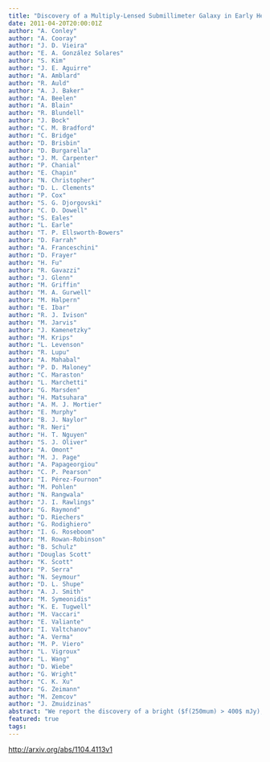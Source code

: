 ```yaml
---
title: "Discovery of a Multiply-Lensed Submillimeter Galaxy in Early HerMES   Herschel/SPIRE Data"
date: 2011-04-20T20:00:01Z
author: "A. Conley"
author: "A. Cooray"
author: "J. D. Vieira"
author: "E. A. González Solares"
author: "S. Kim"
author: "J. E. Aguirre"
author: "A. Amblard"
author: "R. Auld"
author: "A. J. Baker"
author: "A. Beelen"
author: "A. Blain"
author: "R. Blundell"
author: "J. Bock"
author: "C. M. Bradford"
author: "C. Bridge"
author: "D. Brisbin"
author: "D. Burgarella"
author: "J. M. Carpenter"
author: "P. Chanial"
author: "E. Chapin"
author: "N. Christopher"
author: "D. L. Clements"
author: "P. Cox"
author: "S. G. Djorgovski"
author: "C. D. Dowell"
author: "S. Eales"
author: "L. Earle"
author: "T. P. Ellsworth-Bowers"
author: "D. Farrah"
author: "A. Franceschini"
author: "D. Frayer"
author: "H. Fu"
author: "R. Gavazzi"
author: "J. Glenn"
author: "M. Griffin"
author: "M. A. Gurwell"
author: "M. Halpern"
author: "E. Ibar"
author: "R. J. Ivison"
author: "M. Jarvis"
author: "J. Kamenetzky"
author: "M. Krips"
author: "L. Levenson"
author: "R. Lupu"
author: "A. Mahabal"
author: "P. D. Maloney"
author: "C. Maraston"
author: "L. Marchetti"
author: "G. Marsden"
author: "H. Matsuhara"
author: "A. M. J. Mortier"
author: "E. Murphy"
author: "B. J. Naylor"
author: "R. Neri"
author: "H. T. Nguyen"
author: "S. J. Oliver"
author: "A. Omont"
author: "M. J. Page"
author: "A. Papageorgiou"
author: "C. P. Pearson"
author: "I. Pérez-Fournon"
author: "M. Pohlen"
author: "N. Rangwala"
author: "J. I. Rawlings"
author: "G. Raymond"
author: "D. Riechers"
author: "G. Rodighiero"
author: "I. G. Roseboom"
author: "M. Rowan-Robinson"
author: "B. Schulz"
author: "Douglas Scott"
author: "K. Scott"
author: "P. Serra"
author: "N. Seymour"
author: "D. L. Shupe"
author: "A. J. Smith"
author: "M. Symeonidis"
author: "K. E. Tugwell"
author: "M. Vaccari"
author: "E. Valiante"
author: "I. Valtchanov"
author: "A. Verma"
author: "M. P. Viero"
author: "L. Vigroux"
author: "L. Wang"
author: "D. Wiebe"
author: "G. Wright"
author: "C. K. Xu"
author: "G. Zeimann"
author: "M. Zemcov"
author: "J. Zmuidzinas"
abstract: "We report the discovery of a bright ($f(250mum) > 400$ mJy), multiply-lensed submillimeter galaxy obj in {it   Herschel}/SPIRE Science Demonstration Phase data from the HerMES project. Interferometric 880mum Submillimeter Array observations resolve at least four images with a large separation of $sim 9arcsec$. A high-resolution adaptive optics $K_p$ image with Keck/NIRC2 clearly shows strong lensing arcs. Follow-up spectroscopy gives a redshift of $z=2.9575$, and the lensing model gives a total magnification of $mu sim 11 pm 1$. The large image separation allows us to study the multi-wavelength spectral energy distribution (SED) of the lensed source unobscured by the central lensing mass. The far-IR/millimeter-wave SED is well described by a modified blackbody fit with an unusually warm dust temperature, $88 pm 3$ K. We derive a lensing-corrected total IR luminosity of $(1.43 pm 0.09) times 10^{13}, mathrm{L}_{odot}$, implying a star formation rate of $sim 2500, mathrm{M}_{odot}, mathrm{yr}^{-1}$. However, models primarily developed from brighter galaxies selected at longer wavelengths are a poor fit to the full optical-to-millimeter SED. A number of other strongly lensed systems have already been discovered in early {it Herschel} data, and many more are expected as additional data are collected."
featured: true
tags:
---
```

http://arxiv.org/abs/1104.4113v1